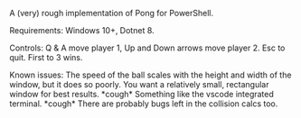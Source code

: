 A (very) rough implementation of Pong for PowerShell.

Requirements: Windows 10+, Dotnet 8.

Controls: Q & A move player 1, Up and Down arrows move player 2. Esc to quit. First to 3 wins.

Known issues: The speed of the ball scales with the height and width of the window, but it does so poorly.
You want a relatively small, rectangular window for best results. \*cough\* Something like the vscode integrated terminal. \*cough\* There are probably bugs left in the collision calcs too.
